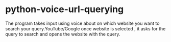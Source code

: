 # python-voice-url-querying
The program takes input using voice about on which website you want to search your query.YouTube/Google
once website is selected , it asks for the query to search and opens the website with the query. 
